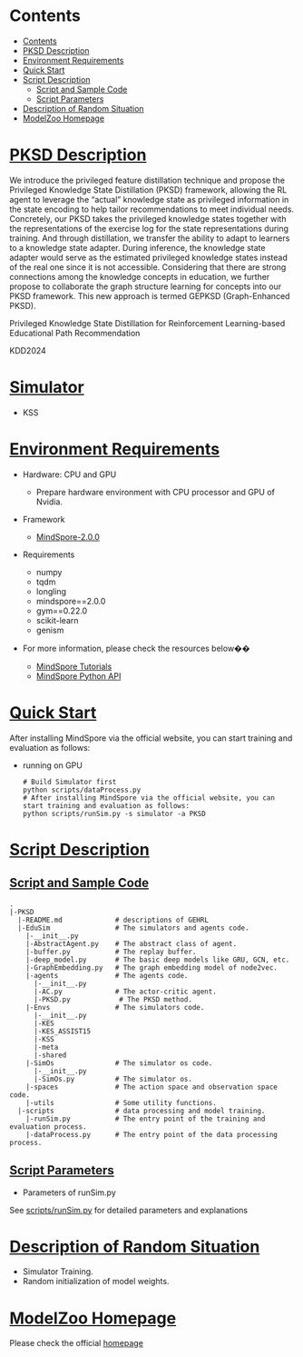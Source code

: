 # Contents

- [Contents](#contents)
- [PKSD Description](#PKSD-description)
- [Environment Requirements](#environment-requirements)
- [Quick Start](#quick-start)
- [Script Description](#script-description)
    - [Script and Sample Code](#script-and-sample-code)
    - [Script Parameters](#script-parameters)
- [Description of Random Situation](#description-of-random-situation)
- [ModelZoo Homepage](#modelzoo-homepage)

# [PKSD Description](#contents)
We introduce the privileged feature distillation technique and propose the Privileged Knowledge State Distillation (PKSD) framework, 
allowing the RL agent to leverage the “actual” knowledge state as privileged information in the state encoding to help tailor recommendations to meet individual needs. 
Concretely, our PKSD takes the privileged knowledge states together with the representations of the exercise log for the state representations during training. 
And through distillation, we transfer the ability to adapt to learners to a knowledge state adapter. During inference, the knowledge state adapter would serve as the estimated privileged knowledge states instead of the real one since it is not accessible. 
Considering that there are strong connections among the knowledge concepts in education, we further propose to collaborate the graph structure learning for concepts into our PKSD framework. This new approach is termed GEPKSD (Graph-Enhanced PKSD). 

Privileged Knowledge State Distillation for Reinforcement Learning-based Educational Path Recommendation

KDD2024

# [Simulator](#contents)

- KSS

# [Environment Requirements](#contents)

- Hardware: CPU and GPU
    - Prepare hardware environment with CPU processor and GPU of Nvidia.
- Framework
    - [MindSpore-2.0.0](https://www.mindspore.cn/install/en)
- Requirements
  - numpy
  - tqdm
  - longling
  - mindspore==2.0.0
  - gym==0.22.0
  - scikit-learn
  - genism
  
- For more information, please check the resources below��
  - [MindSpore Tutorials](https://www.mindspore.cn/tutorials/en/master/index.html)
  - [MindSpore Python API](https://www.mindspore.cn/docs/en/master/api_python/mindspore.html)

# [Quick Start](#contents)

After installing MindSpore via the official website, you can start training and evaluation as follows:

- running on GPU

  ```shell
  # Build Simulator first
  python scripts/dataProcess.py
  # After installing MindSpore via the official website, you can start training and evaluation as follows:
  python scripts/runSim.py -s simulator -a PKSD
  ```
# [Script Description](#contents)

## [Script and Sample Code](#contents)

```text 
.
|-PKSD
  |-README.md             # descriptions of GEHRL
  |-EduSim                # The simulators and agents code.
    |-__init__.py
    |-AbstractAgent.py    # The abstract class of agent.
    |-buffer.py           # The replay buffer.
    |-deep_model.py       # The basic deep models like GRU, GCN, etc.
    |-GraphEmbedding.py   # The graph embedding model of node2vec.
    |-agents              # The agents code.
      |-__init__.py
      |-AC.py             # The actor-critic agent.
      |-PKSD.py            # The PKSD method.
    |-Envs                # The simulators code.
      |-__init__.py
      |-KES
      |-KES_ASSIST15
      |-KSS
      |-meta
      |-shared
    |-SimOs               # The simulator os code.
      |-__init__.py
      |-SimOs.py          # The simulator os.
    |-spaces              # The action space and observation space code.
    |-utils               # Some utility functions.
  |-scripts               # data processing and model training.
    |-runSim.py           # The entry point of the training and evaluation process.
    |-dataProcess.py      # The entry point of the data processing process.
```
## [Script Parameters](#contents)

- Parameters of runSim.py

See [scripts/runSim.py](./scripts/runSim.py) for detailed parameters and explanations


[//]: # (# [Model Description]&#40;#contents&#41;)

[//]: # ()
[//]: # (## [Performance]&#40;#contents&#41;)

[//]: # ()
[//]: # (### Training Performance)

[//]: # ()
[//]: # (| Parameters          | GPU                                                                                                                        |)

[//]: # (|---------------------|----------------------------------------------------------------------------------------------------------------------------|)

[//]: # (| Resource            | AMD Ryzen 2990WX 32-Core Processor;256G Memory;NVIDIA GeForce 2080Ti                                                       |)

[//]: # (| uploaded Date       | 12/31/2023 &#40;month/day/year&#41;                                                                                                |)

[//]: # (| MindSpore Version   | 2.0.0                                                                                                                      |)

[//]: # (| Dataset             | assist15                                                                                                                   |)

[//]: # (| Simulator           | KESassist15                                                                                                                |)

[//]: # (| Training Parameters | max_steps=20, max_episode_num=15000, lr=1e-5                                                                               |)

[//]: # (| Optimizer           | Adam                                                                                                                       |)

[//]: # (| Loss Function       | Policy Gradient                                                                                                            |)

[//]: # (| Outputs             | Reward                                                                                                                     |)

[//]: # (| Results             | Based on simulator training, it has strong randomness. The comparison of different baselines can be referred to the paper. |)

[//]: # (| Per Step Time       | 54.97 ms                                                                                                                   |)

[//]: # ()
[//]: # (### Inference Performance)

[//]: # ()
[//]: # (| Parameters        | GPU                                                                                                                         |)

[//]: # (|-------------------|-----------------------------------------------------------------------------------------------------------------------------|)

[//]: # (| Resource          | AMD Ryzen 2990WX 32-Core Processor;256G Memory;NVIDIA GeForce 2080Ti                                                        |)

[//]: # (| uploaded Date     | 01/15/2023 &#40;month/day/year&#41;                                                                                                 |)

[//]: # (| MindSpore Version | 1.9.10                                                                                                                      |)

[//]: # (| Dataset           | assist09, junyi                                                                                                             |)

[//]: # (| Simulator         | DKT, CoKT                                                                                                                   |)

[//]: # (| Outputs           | Reward                                                                                                                      |)

[//]: # (| Results           | Based on simulator training, it has strong randomness. The comparison of different baselines can be referred to the paper.  |)

[//]: # (| Per Step Time     | 40.61 ms                                                                                                                    |)

# [Description of Random Situation](#contents)

- Simulator Training.
- Random initialization of model weights.

# [ModelZoo Homepage](#contents)

 Please check the official [homepage](https://github.com/mindspore-lab/models)
